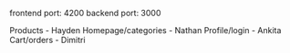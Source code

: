 frontend port: 4200
backend port: 3000

Products - Hayden
Homepage/categories - Nathan
Profile/login - Ankita
Cart/orders - Dimitri


